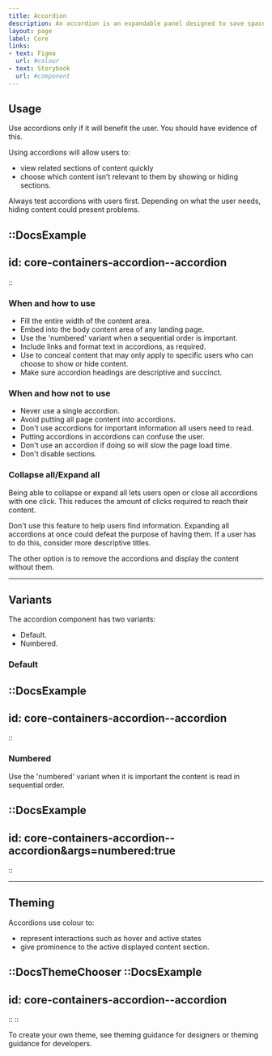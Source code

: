```yaml
---
title: Accordion
description: An accordion is an expandable panel designed to save space by hiding and revealing content as required.
layout: page
label: Core
links:
- text: Figma
  url: #colour
- text: Storybook
  url: #component
---
```


## Usage
Use accordions only if it will benefit the user. You should have evidence of this.

Using accordions will allow users to:
- view related sections of content quickly
- choose which content isn’t relevant to them by showing or hiding sections.

Always test accordions with users first. Depending on what the user needs, hiding content could present problems.

::DocsExample
---
id: core-containers-accordion--accordion
---
::

### When and how to use
- Fill the entire width of the content area.
- Embed into the body content area of any landing page.
- Use the 'numbered' variant when a sequential order is important.
- Include links and format text in accordions, as required.
- Use to conceal content that may only apply to specific users who can choose to show or hide content.
- Make sure accordion headings are descriptive and succinct.

### When and how not to use
- Never use a single accordion. 
- Avoid putting all page content into accordions.
- Don't use accordions for important information all users need to read.
- Putting accordions in accordions can confuse the user.
- Don't use an accordion if doing so will slow the page load time.
- Don't disable sections.

### Collapse all/Expand all
Being able to collapse or expand all lets users open or close all accordions with one click. This reduces the amount of clicks required to reach their content.

Don't use this feature to help users find information. Expanding all accordions at once could defeat the purpose of having them. If a user has to do this, consider more descriptive titles.

The other option is to remove the accordions and display the content without them.

---

## Variants
The accordion component has two variants:
- Default.
- Numbered.

### Default

::DocsExample
---
id: core-containers-accordion--accordion
---
::

### Numbered
Use the 'numbered' variant when it is important the content is read in sequential order. 

::DocsExample
---
id: core-containers-accordion--accordion&args=numbered:true
---
::

---

## Theming
Accordions use colour to:
- represent interactions such as hover and active states
- give prominence to the active displayed content section.

::DocsThemeChooser
  ::DocsExample
  ---
  id: core-containers-accordion--accordion
  ---
  ::
::

To create your own theme, see theming guidance for designers or theming guidance for developers.
